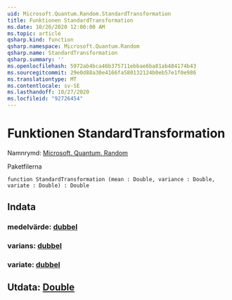 ```yaml
---
uid: Microsoft.Quantum.Random.StandardTransformation
title: Funktionen StandardTransformation
ms.date: 10/26/2020 12:00:00 AM
ms.topic: article
qsharp.kind: function
qsharp.namespace: Microsoft.Quantum.Random
qsharp.name: StandardTransformation
qsharp.summary: ''
ms.openlocfilehash: 5972ab4bca46b375711ebbae6ba81ab484174b43
ms.sourcegitcommit: 29e0d88a30e4166fa580132124b0eb57e1f0e986
ms.translationtype: MT
ms.contentlocale: sv-SE
ms.lasthandoff: 10/27/2020
ms.locfileid: "92726454"
---
```

# <a name="standardtransformation-function"></a>Funktionen StandardTransformation

Namnrymd: [Microsoft. Quantum. Random](xref:Microsoft.Quantum.Random)

Paketfilerna [](https://nuget.org/packages/)




```qsharp
function StandardTransformation (mean : Double, variance : Double, variate : Double) : Double
```


## <a name="input"></a>Indata

### <a name="mean--double"></a>medelvärde: [dubbel](xref:microsoft.quantum.lang-ref.double)




### <a name="variance--double"></a>varians: [dubbel](xref:microsoft.quantum.lang-ref.double)




### <a name="variate--double"></a>variate: [dubbel](xref:microsoft.quantum.lang-ref.double)





## <a name="output--double"></a>Utdata: [Double](xref:microsoft.quantum.lang-ref.double)

